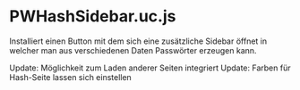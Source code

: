 # PWHashSidebar.uc.js

Installiert einen Button mit dem sich eine zusätzliche Sidebar öffnet in welcher man aus verschiedenen Daten Passwörter erzeugen kann.

Update: Möglichkeit zum Laden anderer Seiten integriert
Update: Farben für Hash-Seite lassen sich einstellen
